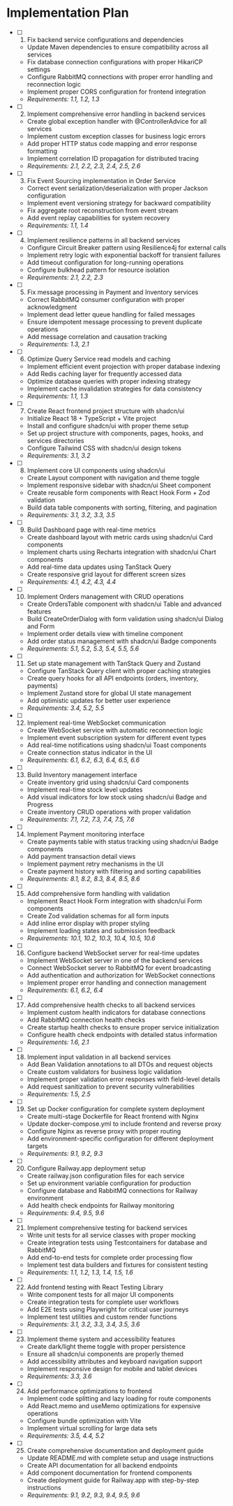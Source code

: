 # Implementation Plan

- [ ] 1. Fix backend service configurations and dependencies
  - Update Maven dependencies to ensure compatibility across all services
  - Fix database connection configurations with proper HikariCP settings
  - Configure RabbitMQ connections with proper error handling and reconnection logic
  - Implement proper CORS configuration for frontend integration
  - _Requirements: 1.1, 1.2, 1.3_

- [ ] 2. Implement comprehensive error handling in backend services
  - Create global exception handler with @ControllerAdvice for all services
  - Implement custom exception classes for business logic errors
  - Add proper HTTP status code mapping and error response formatting
  - Implement correlation ID propagation for distributed tracing
  - _Requirements: 2.1, 2.2, 2.3, 2.4, 2.5, 2.6_

- [ ] 3. Fix Event Sourcing implementation in Order Service
  - Correct event serialization/deserialization with proper Jackson configuration
  - Implement event versioning strategy for backward compatibility
  - Fix aggregate root reconstruction from event stream
  - Add event replay capabilities for system recovery
  - _Requirements: 1.1, 1.4_

- [ ] 4. Implement resilience patterns in all backend services
  - Configure Circuit Breaker pattern using Resilience4j for external calls
  - Implement retry logic with exponential backoff for transient failures
  - Add timeout configuration for long-running operations
  - Configure bulkhead pattern for resource isolation
  - _Requirements: 2.1, 2.2, 2.3_

- [ ] 5. Fix message processing in Payment and Inventory services
  - Correct RabbitMQ consumer configuration with proper acknowledgment
  - Implement dead letter queue handling for failed messages
  - Ensure idempotent message processing to prevent duplicate operations
  - Add message correlation and causation tracking
  - _Requirements: 1.3, 2.1_

- [ ] 6. Optimize Query Service read models and caching
  - Implement efficient event projection with proper database indexing
  - Add Redis caching layer for frequently accessed data
  - Optimize database queries with proper indexing strategy
  - Implement cache invalidation strategies for data consistency
  - _Requirements: 1.1, 1.3_

- [ ] 7. Create React frontend project structure with shadcn/ui
  - Initialize React 18 + TypeScript + Vite project
  - Install and configure shadcn/ui with proper theme setup
  - Set up project structure with components, pages, hooks, and services directories
  - Configure Tailwind CSS with shadcn/ui design tokens
  - _Requirements: 3.1, 3.2_

- [ ] 8. Implement core UI components using shadcn/ui
  - Create Layout component with navigation and theme toggle
  - Implement responsive sidebar with shadcn/ui Sheet component
  - Create reusable form components with React Hook Form + Zod validation
  - Build data table components with sorting, filtering, and pagination
  - _Requirements: 3.1, 3.2, 3.3, 3.5_

- [ ] 9. Build Dashboard page with real-time metrics
  - Create dashboard layout with metric cards using shadcn/ui Card components
  - Implement charts using Recharts integration with shadcn/ui Chart components
  - Add real-time data updates using TanStack Query
  - Create responsive grid layout for different screen sizes
  - _Requirements: 4.1, 4.2, 4.3, 4.4_

- [ ] 10. Implement Orders management with CRUD operations
  - Create OrdersTable component with shadcn/ui Table and advanced features
  - Build CreateOrderDialog with form validation using shadcn/ui Dialog and Form
  - Implement order details view with timeline component
  - Add order status management with shadcn/ui Badge components
  - _Requirements: 5.1, 5.2, 5.3, 5.4, 5.5, 5.6_

- [ ] 11. Set up state management with TanStack Query and Zustand
  - Configure TanStack Query client with proper caching strategies
  - Create query hooks for all API endpoints (orders, inventory, payments)
  - Implement Zustand store for global UI state management
  - Add optimistic updates for better user experience
  - _Requirements: 3.4, 5.2, 5.5_

- [ ] 12. Implement real-time WebSocket communication
  - Create WebSocket service with automatic reconnection logic
  - Implement event subscription system for different event types
  - Add real-time notifications using shadcn/ui Toast components
  - Create connection status indicator in the UI
  - _Requirements: 6.1, 6.2, 6.3, 6.4, 6.5, 6.6_

- [ ] 13. Build Inventory management interface
  - Create inventory grid using shadcn/ui Card components
  - Implement real-time stock level updates
  - Add visual indicators for low stock using shadcn/ui Badge and Progress
  - Create inventory CRUD operations with proper validation
  - _Requirements: 7.1, 7.2, 7.3, 7.4, 7.5, 7.6_

- [ ] 14. Implement Payment monitoring interface
  - Create payments table with status tracking using shadcn/ui Badge components
  - Add payment transaction detail views
  - Implement payment retry mechanisms in the UI
  - Create payment history with filtering and sorting capabilities
  - _Requirements: 8.1, 8.2, 8.3, 8.4, 8.5, 8.6_

- [ ] 15. Add comprehensive form handling with validation
  - Implement React Hook Form integration with shadcn/ui Form components
  - Create Zod validation schemas for all form inputs
  - Add inline error display with proper styling
  - Implement loading states and submission feedback
  - _Requirements: 10.1, 10.2, 10.3, 10.4, 10.5, 10.6_

- [ ] 16. Configure backend WebSocket server for real-time updates
  - Implement WebSocket server in one of the backend services
  - Connect WebSocket server to RabbitMQ for event broadcasting
  - Add authentication and authorization for WebSocket connections
  - Implement proper error handling and connection management
  - _Requirements: 6.1, 6.2, 6.4_

- [ ] 17. Add comprehensive health checks to all backend services
  - Implement custom health indicators for database connections
  - Add RabbitMQ connection health checks
  - Create startup health checks to ensure proper service initialization
  - Configure health check endpoints with detailed status information
  - _Requirements: 1.6, 2.1_

- [ ] 18. Implement input validation in all backend services
  - Add Bean Validation annotations to all DTOs and request objects
  - Create custom validators for business logic validation
  - Implement proper validation error responses with field-level details
  - Add request sanitization to prevent security vulnerabilities
  - _Requirements: 1.5, 2.5_

- [ ] 19. Set up Docker configuration for complete system deployment
  - Create multi-stage Dockerfile for React frontend with Nginx
  - Update docker-compose.yml to include frontend and reverse proxy
  - Configure Nginx as reverse proxy with proper routing
  - Add environment-specific configuration for different deployment targets
  - _Requirements: 9.1, 9.2, 9.3_

- [ ] 20. Configure Railway.app deployment setup
  - Create railway.json configuration files for each service
  - Set up environment variable configuration for production
  - Configure database and RabbitMQ connections for Railway environment
  - Add health check endpoints for Railway monitoring
  - _Requirements: 9.4, 9.5, 9.6_

- [ ] 21. Implement comprehensive testing for backend services
  - Write unit tests for all service classes with proper mocking
  - Create integration tests using Testcontainers for database and RabbitMQ
  - Add end-to-end tests for complete order processing flow
  - Implement test data builders and fixtures for consistent testing
  - _Requirements: 1.1, 1.2, 1.3, 1.4, 1.5, 1.6_

- [ ] 22. Add frontend testing with React Testing Library
  - Write component tests for all major UI components
  - Create integration tests for complete user workflows
  - Add E2E tests using Playwright for critical user journeys
  - Implement test utilities and custom render functions
  - _Requirements: 3.1, 3.2, 3.3, 3.4, 3.5, 3.6_

- [ ] 23. Implement theme system and accessibility features
  - Create dark/light theme toggle with proper persistence
  - Ensure all shadcn/ui components are properly themed
  - Add accessibility attributes and keyboard navigation support
  - Implement responsive design for mobile and tablet devices
  - _Requirements: 3.3, 3.6_

- [ ] 24. Add performance optimizations to frontend
  - Implement code splitting and lazy loading for route components
  - Add React.memo and useMemo optimizations for expensive operations
  - Configure bundle optimization with Vite
  - Implement virtual scrolling for large data sets
  - _Requirements: 3.5, 4.4, 5.2_

- [ ] 25. Create comprehensive documentation and deployment guide
  - Update README.md with complete setup and usage instructions
  - Create API documentation for all backend endpoints
  - Add component documentation for frontend components
  - Create deployment guide for Railway.app with step-by-step instructions
  - _Requirements: 9.1, 9.2, 9.3, 9.4, 9.5, 9.6_